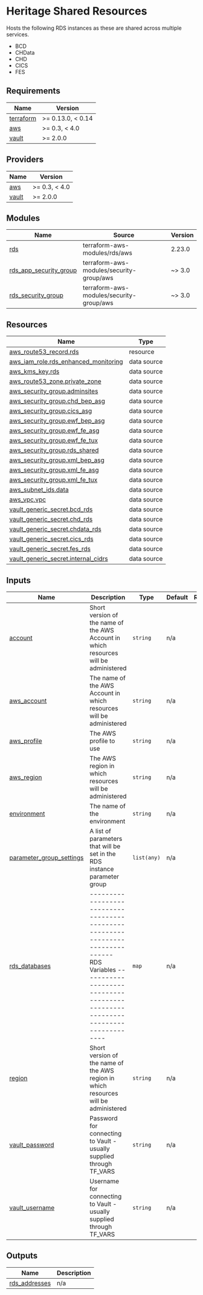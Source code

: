 # Heritage Shared Resources 

Hosts the following RDS instances as these are shared across multiple services.
* BCD
* CHData
* CHD
* CICS
* FES

<!-- BEGINNING OF PRE-COMMIT-TERRAFORM DOCS HOOK -->
## Requirements

| Name | Version |
|------|---------|
| <a name="requirement_terraform"></a> [terraform](#requirement\_terraform) | >= 0.13.0, < 0.14 |
| <a name="requirement_aws"></a> [aws](#requirement\_aws) | >= 0.3, < 4.0 |
| <a name="requirement_vault"></a> [vault](#requirement\_vault) | >= 2.0.0 |

## Providers

| Name | Version |
|------|---------|
| <a name="provider_aws"></a> [aws](#provider\_aws) | >= 0.3, < 4.0 |
| <a name="provider_vault"></a> [vault](#provider\_vault) | >= 2.0.0 |

## Modules

| Name | Source | Version |
|------|--------|---------|
| <a name="module_rds"></a> [rds](#module\_rds) | terraform-aws-modules/rds/aws | 2.23.0 |
| <a name="module_rds_app_security_group"></a> [rds\_app\_security\_group](#module\_rds\_app\_security\_group) | terraform-aws-modules/security-group/aws | ~> 3.0 |
| <a name="module_rds_security_group"></a> [rds\_security\_group](#module\_rds\_security\_group) | terraform-aws-modules/security-group/aws | ~> 3.0 |

## Resources

| Name | Type |
|------|------|
| [aws_route53_record.rds](https://registry.terraform.io/providers/hashicorp/aws/latest/docs/resources/route53_record) | resource |
| [aws_iam_role.rds_enhanced_monitoring](https://registry.terraform.io/providers/hashicorp/aws/latest/docs/data-sources/iam_role) | data source |
| [aws_kms_key.rds](https://registry.terraform.io/providers/hashicorp/aws/latest/docs/data-sources/kms_key) | data source |
| [aws_route53_zone.private_zone](https://registry.terraform.io/providers/hashicorp/aws/latest/docs/data-sources/route53_zone) | data source |
| [aws_security_group.adminsites](https://registry.terraform.io/providers/hashicorp/aws/latest/docs/data-sources/security_group) | data source |
| [aws_security_group.chd_bep_asg](https://registry.terraform.io/providers/hashicorp/aws/latest/docs/data-sources/security_group) | data source |
| [aws_security_group.cics_asg](https://registry.terraform.io/providers/hashicorp/aws/latest/docs/data-sources/security_group) | data source |
| [aws_security_group.ewf_bep_asg](https://registry.terraform.io/providers/hashicorp/aws/latest/docs/data-sources/security_group) | data source |
| [aws_security_group.ewf_fe_asg](https://registry.terraform.io/providers/hashicorp/aws/latest/docs/data-sources/security_group) | data source |
| [aws_security_group.ewf_fe_tux](https://registry.terraform.io/providers/hashicorp/aws/latest/docs/data-sources/security_group) | data source |
| [aws_security_group.rds_shared](https://registry.terraform.io/providers/hashicorp/aws/latest/docs/data-sources/security_group) | data source |
| [aws_security_group.xml_bep_asg](https://registry.terraform.io/providers/hashicorp/aws/latest/docs/data-sources/security_group) | data source |
| [aws_security_group.xml_fe_asg](https://registry.terraform.io/providers/hashicorp/aws/latest/docs/data-sources/security_group) | data source |
| [aws_security_group.xml_fe_tux](https://registry.terraform.io/providers/hashicorp/aws/latest/docs/data-sources/security_group) | data source |
| [aws_subnet_ids.data](https://registry.terraform.io/providers/hashicorp/aws/latest/docs/data-sources/subnet_ids) | data source |
| [aws_vpc.vpc](https://registry.terraform.io/providers/hashicorp/aws/latest/docs/data-sources/vpc) | data source |
| [vault_generic_secret.bcd_rds](https://registry.terraform.io/providers/hashicorp/vault/latest/docs/data-sources/generic_secret) | data source |
| [vault_generic_secret.chd_rds](https://registry.terraform.io/providers/hashicorp/vault/latest/docs/data-sources/generic_secret) | data source |
| [vault_generic_secret.chdata_rds](https://registry.terraform.io/providers/hashicorp/vault/latest/docs/data-sources/generic_secret) | data source |
| [vault_generic_secret.cics_rds](https://registry.terraform.io/providers/hashicorp/vault/latest/docs/data-sources/generic_secret) | data source |
| [vault_generic_secret.fes_rds](https://registry.terraform.io/providers/hashicorp/vault/latest/docs/data-sources/generic_secret) | data source |
| [vault_generic_secret.internal_cidrs](https://registry.terraform.io/providers/hashicorp/vault/latest/docs/data-sources/generic_secret) | data source |

## Inputs

| Name | Description | Type | Default | Required |
|------|-------------|------|---------|:--------:|
| <a name="input_account"></a> [account](#input\_account) | Short version of the name of the AWS Account in which resources will be administered | `string` | n/a | yes |
| <a name="input_aws_account"></a> [aws\_account](#input\_aws\_account) | The name of the AWS Account in which resources will be administered | `string` | n/a | yes |
| <a name="input_aws_profile"></a> [aws\_profile](#input\_aws\_profile) | The AWS profile to use | `string` | n/a | yes |
| <a name="input_aws_region"></a> [aws\_region](#input\_aws\_region) | The AWS region in which resources will be administered | `string` | n/a | yes |
| <a name="input_environment"></a> [environment](#input\_environment) | The name of the environment | `string` | n/a | yes |
| <a name="input_parameter_group_settings"></a> [parameter\_group\_settings](#input\_parameter\_group\_settings) | A list of parameters that will be set in the RDS instance parameter group | `list(any)` | n/a | yes |
| <a name="input_rds_databases"></a> [rds\_databases](#input\_rds\_databases) | ------------------------------------------------------------------------------ RDS Variables ------------------------------------------------------------------------------ | `map` | n/a | yes |
| <a name="input_region"></a> [region](#input\_region) | Short version of the name of the AWS region in which resources will be administered | `string` | n/a | yes |
| <a name="input_vault_password"></a> [vault\_password](#input\_vault\_password) | Password for connecting to Vault - usually supplied through TF\_VARS | `string` | n/a | yes |
| <a name="input_vault_username"></a> [vault\_username](#input\_vault\_username) | Username for connecting to Vault - usually supplied through TF\_VARS | `string` | n/a | yes |

## Outputs

| Name | Description |
|------|-------------|
| <a name="output_rds_addresses"></a> [rds\_addresses](#output\_rds\_addresses) | n/a |
<!-- END OF PRE-COMMIT-TERRAFORM DOCS HOOK -->
